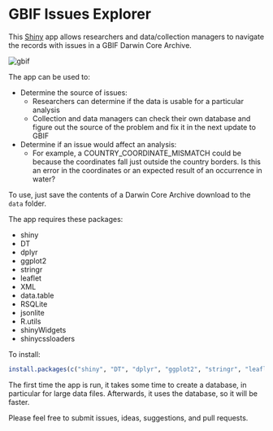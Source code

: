# GBIF Issues Explorer

This [Shiny](https://shiny.rstudio.com/) app allows researchers and data/collection managers to navigate the records with issues in a GBIF Darwin Core Archive.

![gbif](https://user-images.githubusercontent.com/2302171/43324300-c916968c-9181-11e8-8a47-5cd262820efe.png)

The app can be used to:

 * Determine the source of issues:
   * Researchers can determine if the data is usable for a particular analysis
   * Collection and data managers can check their own database and figure out the source of the problem and fix it in the next update to GBIF
 * Determine if an issue would affect an analysis:
   * For example, a COUNTRY_COORDINATE_MISMATCH could be because the coordinates fall just outside the country borders. Is this an error in the coordinates or an expected result of an occurrence in water?

To use, just save the contents of a Darwin Core Archive download to the `data` folder. 

The app requires these packages:

 * shiny
 * DT
 * dplyr
 * ggplot2
 * stringr
 * leaflet
 * XML
 * data.table
 * RSQLite
 * jsonlite
 * R.utils
 * shinyWidgets
 * shinycssloaders

To install:

```R
install.packages(c("shiny", "DT", "dplyr", "ggplot2", "stringr", "leaflet", "XML", "data.table", "RSQLite", "jsonlite", "R.utils", "shinyWidgets", "shinycssloaders"))
```

The first time the app is run, it takes some time to create a database, in particular for large data files. Afterwards, it uses the database, so it will be faster. 

Please feel free to submit issues, ideas, suggestions, and pull requests. 
